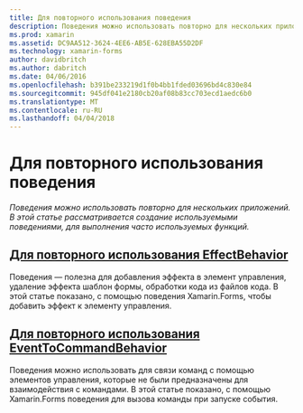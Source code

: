 ```yaml
---
title: Для повторного использования поведения
description: Поведения можно использовать повторно для нескольких приложений. В этой статье рассматривается создание используемыми поведениями, для выполнения часто используемых функций.
ms.prod: xamarin
ms.assetid: DC9AA512-3624-4EE6-AB5E-628EBA55D2DF
ms.technology: xamarin-forms
author: davidbritch
ms.author: dabritch
ms.date: 04/06/2016
ms.openlocfilehash: b391be233219d1f0b4bb1fded03696bd4c830e84
ms.sourcegitcommit: 945df041e2180cb20af08b83cc703ecd1aedc6b0
ms.translationtype: MT
ms.contentlocale: ru-RU
ms.lasthandoff: 04/04/2018
---
```

# <a name="reusable-behaviors"></a>Для повторного использования поведения

_Поведения можно использовать повторно для нескольких приложений. В этой статье рассматривается создание используемыми поведениями, для выполнения часто используемых функций._

## <a name="reusable-effectbehavioreffect-behaviormd"></a>[Для повторного использования EffectBehavior](effect-behavior.md)

Поведения — полезна для добавления эффекта в элемент управления, удаление эффекта шаблон формы, обработки кода из файлов кода. В этой статье показано, с помощью поведения Xamarin.Forms, чтобы добавить эффект к элементу управления.

## <a name="reusable-eventtocommandbehaviorevent-to-command-behaviormd"></a>[Для повторного использования EventToCommandBehavior](event-to-command-behavior.md)

Поведения можно использовать для связи команд с помощью элементов управления, которые не были предназначены для взаимодействия с командами. В этой статье показано, с помощью Xamarin.Forms поведения для вызова команды при запуске события.

